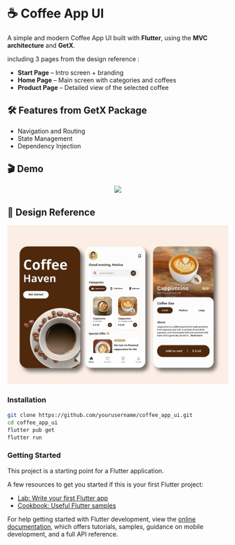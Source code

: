 # ☕ Coffee App UI

A simple and modern Coffee App UI built with **Flutter**, using the **MVC architecture** and **GetX**.

including 3 pages from the design reference :
- **Start Page** – Intro screen + branding
- **Home Page** – Main screen with categories and coffees
- **Product Page** – Detailed view of the selected coffee


## 🛠️ Features from GetX Package

- Navigation and Routing  
- State Management 
- Dependency Injection


## 🎬 Demo
<p align="center">
  <img src="demo/Coffee_App_Demo.gif" width="600"/>
</p>


## 🎨 Design Reference
<p align="center">
  <img src="assets/design/design-reference.jpg" width="600"/>
</p>


### Installation
```bash
git clone https://github.com/yourusername/coffee_app_ui.git
cd coffee_app_ui
flutter pub get
flutter run
```

### Getting Started

This project is a starting point for a Flutter application.

A few resources to get you started if this is your first Flutter project:

- [Lab: Write your first Flutter app](https://docs.flutter.dev/get-started/codelab)
- [Cookbook: Useful Flutter samples](https://docs.flutter.dev/cookbook)

For help getting started with Flutter development, view the
[online documentation](https://docs.flutter.dev/), which offers tutorials,
samples, guidance on mobile development, and a full API reference.